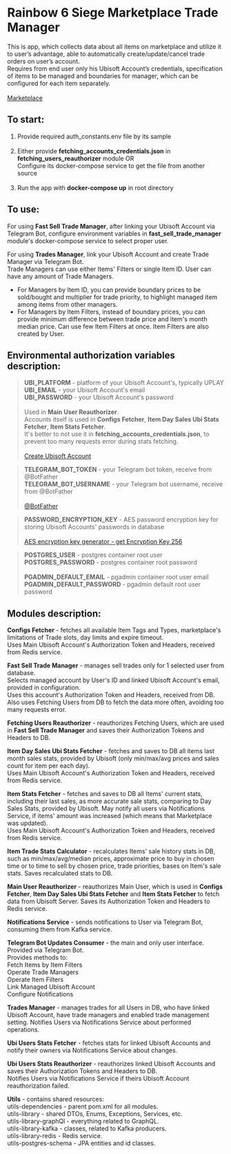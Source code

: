 # Rainbow 6 Siege Marketplace Trade Manager

This is app, which collects data about all items on marketplace and utilize it to user’s advantage, able to automatically create/update/cancel trade 
orders on user’s account.  
Requires from end user only his Ubisoft Account’s credentials, specification of items to be managed and boundaries for manager, which can be 
 configured for each item separately.  
&nbsp;  
[Marketplace](https://www.ubisoft.com/en-us/game/rainbow-six/siege/marketplace?route=home)


## To start:  
  1. Provide required auth_constants.env file by its sample  
    &nbsp;  
 2. Either provide **fetching_accounts_credentials.json** in **fetching_users_reauthorizer** module OR  
    Configure its docker-compose service to get the file from another source  
     &nbsp;
 3. Run the app with **docker-compose up** in root directory


## To use:

For using **Fast Sell Trade Manager**, after linking your Ubisoft Account via Telegram Bot,
configure environment variables in **fast_sell_trade_manager** module's docker-compose service to select proper user.  


For using **Trades Manager**, link your Ubisoft Account and create Trade Manager via Telegram Bot.  
Trade Managers can use either Items' Filters or single Item ID. User can have any amount of Trade Managers.  
  * For Managers by Item ID, you can provide boundary prices to be sold/bought and multiplier for trade priority, to highlight managed item among 
   items from other managers.  
   * For Managers by Item Filters, instead of boundary prices, you can provide minimum difference between trade price and item's month median price.
      Can use few Item Filters at once.  Item Filters are also created by User.



## Environmental authorization variables description:  

>**UBI_PLATFORM** - platform of your Ubisoft Account's, typically UPLAY  
**UBI_EMAIL** - your Ubisoft Account's email  
**UBI_PASSWORD** - your Ubisoft Account's password  
&nbsp;  
Used in  **Main User Reauthorizer**.  
Accounts itself is used in **Configs Fetcher**, **Item Day Sales Ubi Stats Fetcher**, **Item Stats Fetcher**.   
It's better to not use it in **fetching_accounts_credentials.json**, to prevent too many requests error during stats fetching.  
&nbsp;  
[Create Ubisoft Account](https://account.ubisoft.com/en-US/login)


>**TELEGRAM_BOT_TOKEN** - your Telegram bot token, receive from @BotFather  
**TELEGRAM_BOT_USERNAME** - your Telegram bot username, receive from @BotFather  
&nbsp;  
[@BotFather](https://t.me/BotFather)


>**PASSWORD_ENCRYPTION_KEY** - AES password encryption key for storing Ubisoft Accounts' passwords in database  
&nbsp;  
[AES encryption key generator - get Encryption Key 256](https://acte.ltd/utils/randomkeygen)


>**POSTGRES_USER** - postgres container root user   
**POSTGRES_PASSWORD** - postgres container root password  
&nbsp;  
**PGADMIN_DEFAULT_EMAIL** - pgadmin container root user email  
**PGADMIN_DEFAULT_PASSWORD** - pgadmin default root user password  


## Modules description:

>
**Configs Fetcher** - fetches all available Item Tags and Types, marketplace's limitations of Trade slots, day limits and expire timeout.  
Uses Main Ubisoft Account's Authorization Token and Headers, received from Redis service.
>

**Fast Sell Trade Manager** - manages sell trades only for 1 selected user from database.  
Selects managed account by User's ID and linked Ubisoft Account's email, provided in configuration.  
Uses this account's Authorization Token and Headers, received from DB.  
Also uses Fetching Users from DB to fetch the data more often, avoiding too many requests error.
>

**Fetching Users Reauthorizer** - reauthorizes Fetching Users, which are used in **Fast Sell Trade Manager** and
saves their Authorization Tokens and Headers to DB.
>

**Item Day Sales Ubi Stats Fetcher** - fetches and saves to DB all items last month sales stats, provided by Ubisoft (only min/max/avg prices and 
sales count for item per each day).  
Uses Main Ubisoft Account's Authorization Token and Headers, received from Redis service.


**Item Stats Fetcher** - fetches and saves to DB all Items' current stats, including their last sales, as more accurate sale stats, comparing to 
Day Sales Stats, provided by Ubisoft. May notify all users via Notifications Service, if items' amount was increased (which means that Marketplace was updated).  
Uses Main Ubisoft Account's Authorization Token and Headers, received from Redis service.
>
> 
**Item Trade Stats Calculator** - recalculates Items' sale history stats in DB, such as min/max/avg/median prices, approximate price to buy in 
chosen time or to time to sell by chosen price, trade priorities, bases on Item's sale stats. Saves recalculated stats to DB.
>

**Main User Reauthorizer** - reauthorizes Main User, which is used in **Configs Fetcher**, **Item Day Sales Ubi Stats Fetcher**
and **Item Stats Fetcher** to fetch data from Ubisoft Server. Saves its Authorization Token and Headers to Redis service.   
>

**Notifications Service** - sends notifications to User via Telegram Bot, consuming them from Kafka service.  
>

**Telegram Bot Updates Consumer** - the main and only user interface. Provided via Telegram Bot.  
Provides methods to:  
Fetch Items by Item Filters  
Operate Trade Managers  
Operate Item Filters  
Link Managed Ubisoft Account  
Configure Notifications  
>

**Trades Manager** - manages trades for all Users in DB, who have linked Ubisoft Account, have trade managers and enabled trade management setting.
Notifies Users via Notifications Service about performed operations.  
>

**Ubi Users Stats Fetcher** - fetches stats for linked Ubisoft Accounts and notify their owners via Notifications Service about changes.
>

**Ubi Users Stats Reauthorizer** - reauthorizes linked Ubisoft Accounts and saves their Authorization Tokens and Headers to DB.  
Notifies Users via Notifications Service if theirs Ubisoft Account reauthorization failed.
>

**Utils** - contains shared resources:  
utils-dependencies - parent pom.xml for all modules.  
utils-library - shared DTOs, Enums, Exceptions, Services, etc.  
utils-library-graphQl - everything related to GraphQL.  
utils-library-kafka - classes, related to Kafka producers.  
utils-library-redis - Redis service.  
utils-postgres-schema - JPA entities and id classes.


